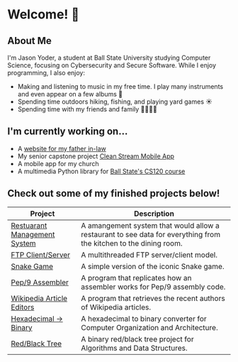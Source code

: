 # Welcome! 👋

## About Me
I'm Jason Yoder, a student at Ball State University studying Computer Science, 
focusing on Cybersecurity and Secure Software. While I enjoy programming, I also enjoy:

- Making and listening to music in my free time. I play many instruments and even appear on a few albums 🎸
- Spending time outdoors hiking, fishing, and playing yard games ☀️
- Spending time with my friends and family 👨‍👩‍👦‍👦

## I'm currently working on...
- A [website for my father in-law](https://github.com/JasonYoder2026/Kyle-Comedy-Website)
- My senior capstone project [Clean Stream Mobile App](https://github.com/jamaki604/CleanStreamLaundryApp)
- A mobile app for my church
- A multimedia Python library for [Ball State's CS120 course](https://github.com/dllargent/mediaComp)

## Check out some of my finished projects below!

| Project | Description |
|---------|-------------|
|[Restuarant Management System](https://github.com/JasonYoder2026/CS222-FinalProject)| A amangement system that would allow a restaurant to see data for everything from the kitchen to the dining room.|
|[FTP Client/Server](https://github.com/JasonYoder2026/CS316-Project3) | A multithreaded FTP server/client model.|
|[Snake Game](https://github.com/JasonYoder2026/Snake) | A simple version of the iconic Snake game.|
|[Pep/9 Assembler](https://github.com/JasonYoder2026/pep9Assembler) | A program that replicates how an assembler works for Pep/9 assembly code.|
|[Wikipedia Article Editors](https://github.com/JasonYoder2026/Wikipedia-Revision-Authors) | A program that retrieves the recent authors of Wikipedia articles. |
|[Hexadecimal -> Binary](https://github.com/JasonYoder2026/HexadecimalToBinary) | A hexadecimal to binary converter for Computer Organization and Architecture. |
|[Red/Black Tree](https://github.com/JasonYoder2026/Red-Black-Tree-Project) | A binary red/black tree project for Algorithms and Data Structures. |

